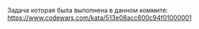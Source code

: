 Задача которая была выполнена в данном коммите: https://www.codewars.com/kata/513e08acc600c94f01000001